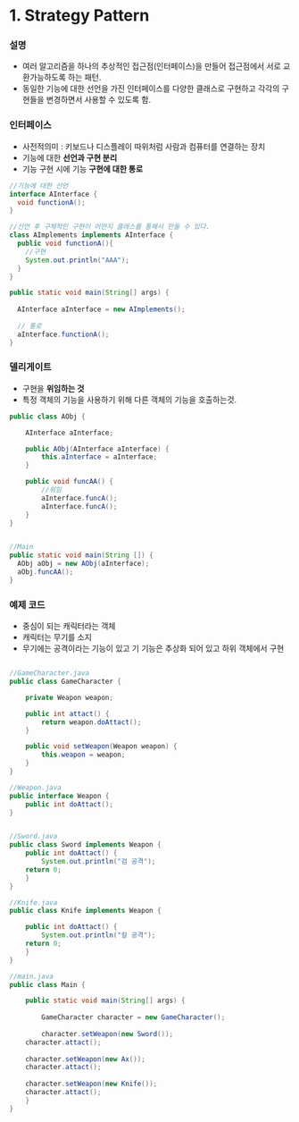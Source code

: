 # 1. Strategy Pattern
### 설명
- 여러 알고리즘을 하나의 추상적인 접근점(인터페이스)을 만들어 접근점에서 서로 교환가능하도록 하는 패턴.
- 동일한 기능에 대한 선언을 가진 인터페이스를 다양한 클래스로 구현하고 각각의 구현들을 변경하면서 사용할 수 있도록 함.
### 인터페이스
- 사전적의미 : 키보드나 디스플레이 따위처럼 사람과 컴퓨터를 연결하는 장치
- 기능에 대한 **선언과 구현 분리** 
- 기능 구현 시에 기능 **구현에 대한 통로**
```java
//기능에 대한 선언
interface AInterface {
  void functionA();
} 

//선언 후 구체적인 구현이 어떤지 클래스를 통해서 만들 수 있다.
class AImplements implements AInterface {
  public void functionA(){
    //구현
    System.out.println("AAA");
  }
}

public static void main(String[] args) {
	
  AInterface aInterface = new AImplements();
  
  // 통로
  aInterface.functionA(); 
}
```
### 델리게이트
- 구현을 **위임하는 것**
- 특정 객체의 기능을 사용하기 위해 다른 객체의 기능을 호출하는것.
```java
public class AObj {

    AInterface aInterface;

    public AObj(AInterface aInterface) {
        this.aInterface = aInterface;
    }

    public void funcAA() {
    	//위임 
        aInterface.funcA();
        aInterface.funcA();
    }
}


//Main
public static void main(String []) {
  AObj aObj = new AObj(aInterface);
  aObj.funcAA();
}
```



### 예제 코드
- 중심이 되는 캐릭터라는 객체
- 캐릭터는 무기를 소지
- 무기에는 공격이라는 기능이 있고 기 기능은 추상화 되어 있고 하위 객체에서 구현

```java

//GameCharacter.java
public class GameCharacter {

    private Weapon weapon;

    public int attact() {
        return weapon.doAttact();
    }

    public void setWeapon(Weapon weapon) {
        this.weapon = weapon;
    }
}

//Weapon.java
public interface Weapon {
    public int doAttact();
}


//Sword.java
public class Sword implements Weapon {
    public int doAttact() {
        System.out.println("검 공격");
	return 0;
    }
}

//Knife.java
public class Knife implements Weapon {

    public int doAttact() {
        System.out.println("칼 공격");
	return 0;
    }
}

//main.java
public class Main {

    public static void main(String[] args) {
		
        GameCharacter character = new GameCharacter();
		
        character.setWeapon(new Sword());
	character.attact();
		
	character.setWeapon(new Ax());
	character.attact();
		
	character.setWeapon(new Knife());
	character.attact();
    }	
}

```




